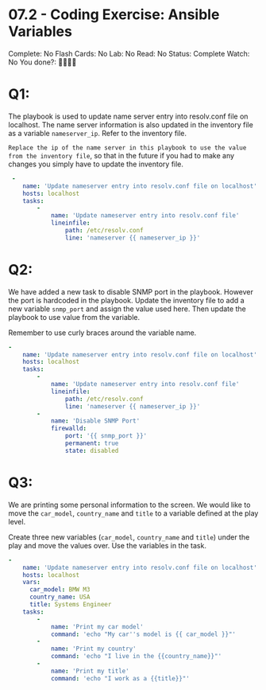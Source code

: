 # 07.2 - Coding Exercise: Ansible Variables

Complete: No
Flash Cards: No
Lab: No
Read: No
Status: Complete
Watch: No
You done?: 🌚🌚🌚🌚

# Q1:

The playbook is used to update name server entry into resolv.conf file on localhost. The name server information is also updated in the inventory file as a variable `nameserver_ip`. Refer to the inventory file.

`Replace the ip of the name server in this playbook to use the value from the inventory file`, so that in the future if you had to make any changes you simply have to update the inventory file.

```yaml
 -
    name: 'Update nameserver entry into resolv.conf file on localhost'
    hosts: localhost
    tasks:
        -
            name: 'Update nameserver entry into resolv.conf file'
            lineinfile:
                path: /etc/resolv.conf
                line: 'nameserver {{ nameserver_ip }}'
```

# Q2:

We have added a new task to disable SNMP port in the playbook. However the port is hardcoded in the playbook. Update the inventory file to add a new variable `snmp_port` and assign the value used here. Then update the playbook to use value from the variable.

Remember to use curly braces around the variable name.

```yaml
-
    name: 'Update nameserver entry into resolv.conf file on localhost'
    hosts: localhost
    tasks:
        -
            name: 'Update nameserver entry into resolv.conf file'
            lineinfile:
                path: /etc/resolv.conf
                line: 'nameserver {{ nameserver_ip }}'
        -
            name: 'Disable SNMP Port'
            firewalld:
                port: '{{ snmp_port }}'
                permanent: true
                state: disabled
```

# Q3:

We are printing some personal information to the screen. We would like to move the `car_model`, `country_name` and `title` to a variable defined at the play level.

Create three new variables (`car_model`, `country_name` and `title`) under the play and move the values over. Use the variables in the task.

```yaml
-
    name: 'Update nameserver entry into resolv.conf file on localhost'
    hosts: localhost
    vars:
      car_model: BMW M3
      country_name: USA
      title: Systems Engineer
    tasks:
        -
            name: 'Print my car model'
            command: 'echo "My car''s model is {{ car_model }}"'
        -
            name: 'Print my country'
            command: 'echo "I live in the {{country_name}}"'
        -
            name: 'Print my title'
            command: 'echo "I work as a {{title}}"'
```